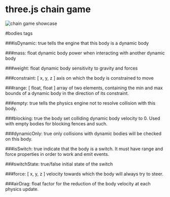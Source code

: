 # three.js chain game

![chain game showcase](https://i.ibb.co/c3pM8BW/opti.gif)

#bodies tags   

###isDynamic: true
tells the engine that this body is a dynamic body

###mass: float
dynamic body power when interacting with another dynamic body

###weight: float
dynamic body sensitivity to gravity and forces

###constraint: [ x, y, z ]
axis on which the body is constrained to move

###range: [ float, float ]
array of two elements, containing the min and max bounds of a dynamic body in the direction of its constraint.

###empty: true
tells the physics engine not to resolve collision with this body.

###blocking: true
the body set colliding dynamic body velocity to 0. Used with empty bodies for blocking fences and such.

###dynamicOnly: true
only collisions with dynamic bodies will be checked on this body.

###isSwitch: true
indicate that the body is a switch. It must have range and force properties in order to work and emit events.

###switchState: true/false
initial state of the switch

###force: [ x, y, z ]
velocity towards which the body will always try to steer.

###airDrag: float
factor for the reduction of the body velocity at each physics update.
